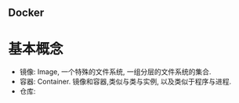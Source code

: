 
Docker
---

# 基本概念
* 镜像: Image, 一个特殊的文件系统, 一组分层的文件系统的集合.
* 容器: Container. 镜像和容器,类似与类与实例, 以及类似于程序与进程.
* 仓库: 